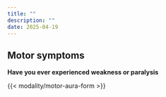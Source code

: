 ```yaml
---
title: ""
description: ""
date: 2025-04-19
---
```


## Motor symptoms

**Have you ever experienced weakness or paralysis**

<link rel="stylesheet" href="/css/symptom-check.css">

{{< modality/motor-aura-form >}}

<script src="/js/modality/motorAuraStep.js"></script>
